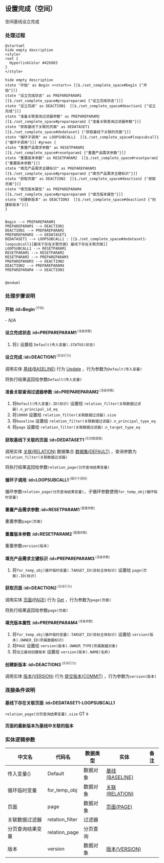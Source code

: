 ## 设置完成（空间） <!-- {docsify-ignore-all} -->

   空间基线设立完成

### 处理过程

```plantuml
@startuml
hide empty description
<style>
root {
  HyperlinkColor #42b983
}
</style>

hide empty description
state "开始" as Begin <<start>> [[$./set_complete_space#begin {"开始"}]]
state "设立完成状态" as PREPAREPARAM1  [[$./set_complete_space#prepareparam1 {"设立完成状态"}]]
state "设立完成" as DEACTION1  [[$./set_complete_space#deaction1 {"设立完成"}]]
state "准备关联查询过滤器参数" as PREPAREPARAM2  [[$./set_complete_space#prepareparam2 {"准备关联查询过滤器参数"}]]
state "获取基线下关联的页面" as DEDATASET1  [[$./set_complete_space#dedataset1 {"获取基线下关联的页面"}]]
state "循环子调用" as LOOPSUBCALL1  [[$./set_complete_space#loopsubcall1 {"循环子调用"}]] #green {
state "重置产品需求参数" as RESETPARAM1  [[$./set_complete_space#resetparam1 {"重置产品需求参数"}]]
state "重置版本参数" as RESETPARAM2  [[$./set_complete_space#resetparam2 {"重置版本参数"}]]
state "填充产品需求主键标识" as PREPAREPARAM3  [[$./set_complete_space#prepareparam3 {"填充产品需求主键标识"}]]
state "获取页面" as DEACTION2  [[$./set_complete_space#deaction2 {"获取页面"}]]
state "填充版本属性" as PREPAREPARAM4  [[$./set_complete_space#prepareparam4 {"填充版本属性"}]]
state "创建新版本" as DEACTION3  [[$./set_complete_space#deaction3 {"创建新版本"}]]
}


Begin --> PREPAREPARAM1
PREPAREPARAM1 --> DEACTION1
DEACTION1 --> PREPAREPARAM2
PREPAREPARAM2 --> DEDATASET1
DEDATASET1 --> LOOPSUBCALL1 : [[$./set_complete_space#dedataset1-loopsubcall1{基线下存在关联页面} 基线下存在关联页面]]
LOOPSUBCALL1 --> RESETPARAM1
RESETPARAM1 --> RESETPARAM2
RESETPARAM2 --> PREPAREPARAM3
PREPAREPARAM3 --> DEACTION2
DEACTION2 --> PREPAREPARAM4
PREPAREPARAM4 --> DEACTION3


@enduml
```


### 处理步骤说明

#### 开始 :id=Begin<sup class="footnote-symbol"> <font color=gray size=1>[开始]</font></sup>



*- N/A*
#### 设立完成状态 :id=PREPAREPARAM1<sup class="footnote-symbol"> <font color=gray size=1>[准备参数]</font></sup>



1. 将`2` 设置给  `Default(传入变量).STATUS(状态)`

#### 设立完成 :id=DEACTION1<sup class="footnote-symbol"> <font color=gray size=1>[实体行为]</font></sup>



调用实体 [基线(BASELINE)](module/Base/baseline.md) 行为 [Update](module/Base/baseline#行为) ，行为参数为`Default(传入变量)`

将执行结果返回给参数`Default(传入变量)`

#### 准备关联查询过滤器参数 :id=PREPAREPARAM2<sup class="footnote-symbol"> <font color=gray size=1>[准备参数]</font></sup>



1. 将`Default(传入变量).ID(标识)` 设置给  `relation_filter(关联数据过滤器).n_principal_id_eq`
2. 将`10000` 设置给  `relation_filter(关联数据过滤器).size`
3. 将`baseline` 设置给  `relation_filter(关联数据过滤器).n_principal_type_eq`
4. 将`page` 设置给  `relation_filter(关联数据过滤器).n_target_type_eq`

#### 获取基线下关联的页面 :id=DEDATASET1<sup class="footnote-symbol"> <font color=gray size=1>[实体数据集]</font></sup>



调用实体 [关联(RELATION)](module/Base/relation.md) 数据集合 [数据集(DEFAULT)](module/Base/relation#数据集合) ，查询参数为`relation_filter(关联数据过滤器)`

将执行结果返回给参数`relation_page(分页查询结果变量)`

#### 循环子调用 :id=LOOPSUBCALL1<sup class="footnote-symbol"> <font color=gray size=1>[循环子调用]</font></sup>



循环参数`relation_page(分页查询结果变量)`，子循环参数使用`for_temp_obj(循环临时变量)`
#### 重置产品需求参数 :id=RESETPARAM1<sup class="footnote-symbol"> <font color=gray size=1>[重置参数]</font></sup>



重置参数```page(页面)```
#### 重置版本参数 :id=RESETPARAM2<sup class="footnote-symbol"> <font color=gray size=1>[重置参数]</font></sup>



重置参数```version(版本)```
#### 填充产品需求主键标识 :id=PREPAREPARAM3<sup class="footnote-symbol"> <font color=gray size=1>[准备参数]</font></sup>



1. 将`for_temp_obj(循环临时变量).TARGET_ID(目标主体标识)` 设置给  `page(页面).ID(标识)`

#### 获取页面 :id=DEACTION2<sup class="footnote-symbol"> <font color=gray size=1>[实体行为]</font></sup>



调用实体 [页面(PAGE)](module/Wiki/article_page.md) 行为 [Get](module/Wiki/article_page#行为) ，行为参数为`page(页面)`

将执行结果返回给参数`page(页面)`

#### 填充版本属性 :id=PREPAREPARAM4<sup class="footnote-symbol"> <font color=gray size=1>[准备参数]</font></sup>



1. 将`for_temp_obj(循环临时变量).TARGET_ID(目标主体标识)` 设置给  `version(版本).OWNER_ID(所属数据标识)`
2. 将`PAGE` 设置给  `version(版本).OWNER_TYPE(所属数据对象)`
3. 将`设立基线创建版本` 设置给  `version(版本).NAME(名称)`

#### 创建新版本 :id=DEACTION3<sup class="footnote-symbol"> <font color=gray size=1>[实体行为]</font></sup>



调用实体 [版本(VERSION)](module/Base/version.md) 行为 [提交版本(COMMIT)](module/Base/version#行为) ，行为参数为`version(版本)`


### 连接条件说明
#### 基线下存在关联页面 :id=DEDATASET1-LOOPSUBCALL1

`relation_page(分页查询结果变量).size` GT `0`
#### 页面的最新版本为基线中关联的版本 




### 实体逻辑参数

|    中文名   |    代码名    |  数据类型    |  实体   |备注 |
| --------| --------| -------- | -------- | --------   |
|传入变量(<i class="fa fa-check"/></i>)|Default|数据对象|[基线(BASELINE)](module/Base/baseline.md)||
|循环临时变量|for_temp_obj|数据对象|[关联(RELATION)](module/Base/relation.md)||
|页面|page|数据对象|[页面(PAGE)](module/Wiki/article_page.md)||
|关联数据过滤器|relation_filter|过滤器|||
|分页查询结果变量|relation_page|分页查询|||
|版本|version|数据对象|[版本(VERSION)](module/Base/version.md)||
